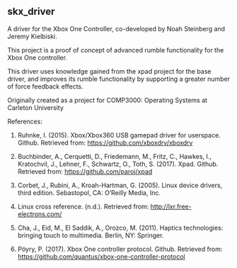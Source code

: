 skx_driver
------------

A driver for the Xbox One Controller, co-developed by Noah Steinberg and Jeremy Kielbiski.

This project is a proof of concept of advanced rumble functionality for the Xbox One controller.

This driver uses knowledge gained from the xpad project for the base driver, and improves its rumble functionality by supporting a greater number of force feedback effects.

Originally created as a project for COMP3000: Operating Systems at Carleton University

References:

1. Ruhnke, I. (2015). Xbox/Xbox360 USB gamepad driver for userspace. Github. Retrieved
from: https://github.com/xboxdrv/xboxdrv

2. Buchbinder, A., Cerquetti, D., Friedemann, M., Fritz, C., Hawkes, I., Kratochvil, J.,
Lehner, F., Schwartz, O., Toth, S. (2017). Xpad. Github. Retrieved from:
https://github.com/paroj/xpad

3. Corbet, J., Rubini, A., Kroah-Hartman, G. (2005). Linux device drivers, third edition.
Sebastopol, CA: O’Reilly Media, Inc.

4. Linux cross reference. (n.d.). Retrieved from: http://lxr.free-electrons.com/

5. Cha, J., Eid, M., El Saddik, A., Orozco, M. (2011). Haptics technologies: bringing touch
to multimedia. Berlin, NY: Springer.

6. Pöyry, P. (2017). Xbox One controller protocol. Github. Retrieved from:
https://github.com/quantus/xbox-one-controller-protocol
